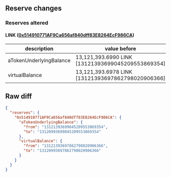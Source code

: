 ## Reserve changes

### Reserves altered

#### LINK ([0x514910771AF9Ca656af840dff83E8264EcF986CA](https://etherscan.io/address/0x514910771AF9Ca656af840dff83E8264EcF986CA))

| description | value before | value after |
| --- | --- | --- |
| aTokenUnderlyingBalance | 13,121,393.6990 LINK [13121393699045209553869354] | 13,120,993.6990 LINK [13120993699045209553869354] |
| virtualBalance | 13,121,393.6978 LINK [13121393697862798020906366] | 13,120,993.6978 LINK [13120993697862798020906366] |


## Raw diff

```json
{
  "reserves": {
    "0x514910771AF9Ca656af840dff83E8264EcF986CA": {
      "aTokenUnderlyingBalance": {
        "from": "13121393699045209553869354",
        "to": "13120993699045209553869354"
      },
      "virtualBalance": {
        "from": "13121393697862798020906366",
        "to": "13120993697862798020906366"
      }
    }
  }
}
```